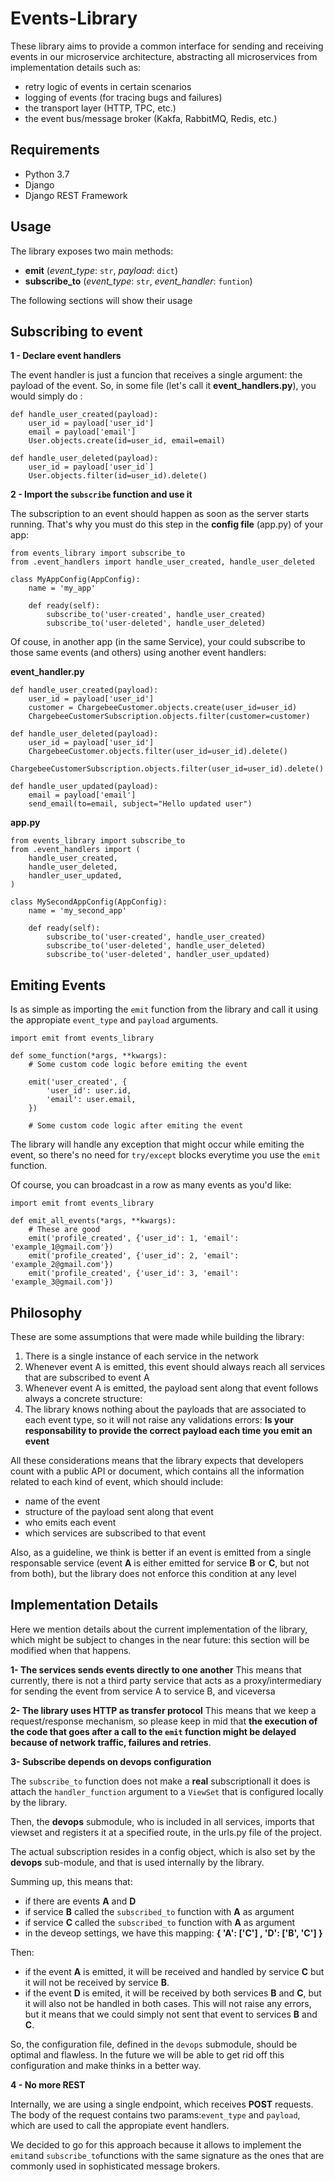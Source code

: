 # Events-Library
These library aims to provide a common interface for sending and receiving events in our microservice architecture, abstracting all microservices from implementation details such as:

- retry logic of events in certain scenarios
- logging of events (for tracing bugs and failures)
- the transport layer (HTTP, TPC, etc.)
- the event bus/message broker (Kakfa, RabbitMQ, Redis, etc.)


## Requirements
- Python 3.7
- Django
- Django REST Framework

## Usage

The library exposes two main methods:
- **emit** (*event_type*: `str`, *payload*: `dict`)
- **subscribe_to** (*event_type*: `str`, *event_handler*: `funtion`)

The following sections will show their usage
	    
## Subscribing to event

**1 - Declare event handlers**

The event handler is just a funcion that receives a single argument: the payload of the event.
So, in some file (let's call it **event_handlers.py**), you would simply do :

    def handle_user_created(payload):
	    user_id = payload['user_id']
	    email = payload['email']
	    User.objects.create(id=user_id, email=email)

    def handle_user_deleted(payload):
        user_id = payload['user_id`]
        User.objects.filter(id=user_id).delete()


**2 - Import the `subscribe` function and use it**

The subscription to an event should happen as soon as the server starts running. That's why you must do this step in the **config file** (app.py) of your app:

    from events_library import subscribe_to 
    from .event_handlers import handle_user_created, handle_user_deleted
    
    class MyAppConfig(AppConfig):
	    name = 'my_app'
	    
	    def ready(self):
		    subscribe_to('user-created', handle_user_created)
		    subscribe_to('user-deleted', handle_user_deleted)
		    
Of couse, in another app (in the same Service), your could subscribe to those same events (and others) using another event handlers:

**event_handler.py**

    def handle_user_created(payload):
	    user_id = payload['user_id']		
	    customer = ChargebeeCustomer.objects.create(user_id=user_id)
	    ChargebeeCustomerSubscription.objects.filter(customer=customer)

    def handle_user_deleted(payload):
        user_id = payload['user_id']
	    ChargebeeCustomer.objects.filter(user_id=user_id).delete()
	    ChargebeeCustomerSubscription.objects.filter(user_id=user_id).delete()

	def handle_user_updated(payload):
		email = payload['email']
		send_email(to=email, subject="Hello updated user")

**app.py**

    from events_library import subscribe_to 
    from .event_handlers import (
        handle_user_created, 
        handle_user_deleted,
        handler_user_updated,
    )
    
    class MySecondAppConfig(AppConfig):
	    name = 'my_second_app'
	    
	    def ready(self):
		    subscribe_to('user-created', handle_user_created)
		    subscribe_to('user-deleted', handle_user_deleted)
		    subscribe_to('user-deleted', handler_user_updated)

##  Emiting Events

Is as simple as importing the `emit` function from the library and call it using the appropiate `event_type` and `payload` arguments.
 		
	import emit fromt events_library

    def some_function(*args, **kwargs):
        # Some custom code logic before emiting the event
        
        emit('user_created', {
	        'user_id': user.id,
	        'email': user.email,
	    })
	    
        # Some custom code logic after emiting the event

The library will handle any exception that might occur while emiting the event, so there's no need for `try/except` blocks everytime you use the `emit` function.

Of course, you can broadcast in a row as many events as you'd like:

    import emit fromt events_library	
	
    def emit_all_events(*args, **kwargs):
	    # These are good
        emit('profile_created', {'user_id': 1, 'email': 'example_1@gmail.com'})        
        emit('profile_created', {'user_id': 2, 'email': 'example_2@gmail.com'})
        emit('profile_created', {'user_id': 3, 'email': 'example_3@gmail.com'})        


## Philosophy

These are some assumptions that were made while building the library:

 1. There is a single instance of each service in the network
 3.  Whenever event A is emitted, this event should always reach all services that are subscribed to event A
 4. Whenever event  A is emitted, the payload sent along that event follows always a concrete structure:
 5. The library knows nothing about the payloads that are associated to each event type, so it will not raise any validations errors: **Is your responsability to provide the correct payload each time you emit an event**

All these considerations means that the library expects that developers count with a public API or document, which contains all the information related to each kind of event, which should include:

 - name of the event
 - structure of the payload sent along that event
 - who emits each event
 - which services are subscribed to that event

Also, as a guideline, we think is better if an event is emitted from a single responsable service (event **A** is either emitted for service **B** or **C**, but not from both), but the library does not enforce this condition at any level

## Implementation Details

Here we mention details about the current implementation of the library, which might be subject to changes in the near future: this section will be modified when that happens.

**1- The services sends events directly to one another**
This means that currently, there is not a third party service that acts as a proxy/intermediary for sending the event from service A to service B, and viceversa
 
**2- The library uses HTTP  as transfer protocol**
This means that we keep a request/response mechanism, so please keep in mid that **the execution of the code that goes after a call to the `emit` function might be delayed because of network traffic, failures and retries**.

**3- Subscribe depends on devops configuration** 

The `subscribe_to` function does not make a **real** subscriptionall it does is attach the `handler_function` argument to a `ViewSet` that is configured locally by the library.

Then, the **devops** submodule, who is included in all services, imports that viewset and registers it at a specified route, in the urls.py file of the project.

The actual subscription resides in a config object, which is also set by the **devops** sub-module, and that is used internally by the library.

Summing up, this means that:

- if there are events **A** and **D**
- if service **B** called the `subscribed_to` function with **A** as argument
- if service **C** called the `subscribed_to` function with **A** as argument
- in the deveop settings, we have this mapping:  **{ 'A': ['C'] , 'D': ['B', 'C'] }**

Then:
- if the event **A** is emitted, it will be received and handled by service **C** but it will not be received by service **B**. 
- if the event **D** is emited, it will be received by both services **B** and **C**, but it will also not be handled in both cases. This will not raise any errors, but it means that we could simply not sent that event to services **B** and **C**.

So, the configuration file, defined in the `devops` submodule, should be optimal and flawless. In the future we will be able to get rid off this configuration and make thinks in a better way.


**4 - No more REST**

Internally, we are using a single endpoint, which receives **POST** requests.  The body of the request contains two params:`event_type` and `payload`, which are used to call the appropiate event handlers.

We decided to go for this approach because it allows to implement the `emit`and `subscribe_to`functions with the same signature as the ones that are commonly used in sophisticated message brokers.
